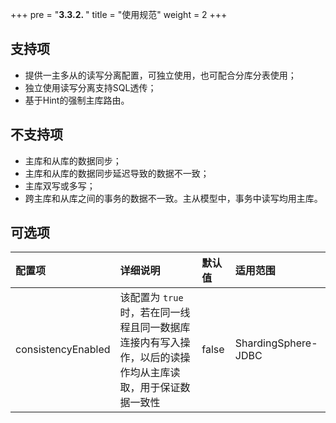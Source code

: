 +++
pre = "<b>3.3.2. </b>"
title = "使用规范"
weight = 2
+++

## 支持项

* 提供一主多从的读写分离配置，可独立使用，也可配合分库分表使用；
* 独立使用读写分离支持SQL透传；
* 基于Hint的强制主库路由。

## 不支持项

* 主库和从库的数据同步；
* 主库和从库的数据同步延迟导致的数据不一致；
* 主库双写或多写；
* 跨主库和从库之间的事务的数据不一致。主从模型中，事务中读写均用主库。

## 可选项

| 配置项              | 详细说明                                                                                       | 默认值  | 适用范围            |
|:------------------ |:--------------------------------------------------------------------------------------------- |:------ |:------------------- |
| consistencyEnabled | 该配置为 `true` 时，若在同一线程且同一数据库连接内有写入操作，以后的读操作均从主库读取，用于保证数据一致性 | false | ShardingSphere-JDBC |

